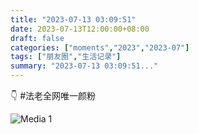 ```yaml
---
title: "2023-07-13 03:09:51"
date: 2023-07-13T12:00:00+08:00
draft: false
categories: ["moments","2023","2023-07"]
tags: ["朋友圈","生活记录"]
summary: "2023-07-13 03:09:51..."
---
```


👇 #法老全网唯一颜粉

![Media 1](/Moments/photos/2023-07-13/202307130309510.jpg)


